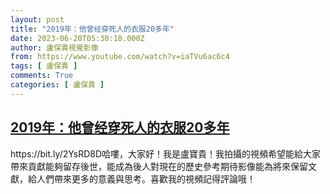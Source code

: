 ```yaml
---
layout: post
title: "2019年：他曾经穿死人的衣服20多年"
date: 2023-06-20T05:30:18.000Z
author: 盧保貴視覺影像
from: https://www.youtube.com/watch?v=iaTVu6ac6c4
tags: [ 盧保貴 ]
comments: True
categories: [ 盧保貴 ]
---
```

<!--1687239018000-->
[2019年：他曾经穿死人的衣服20多年](https://www.youtube.com/watch?v=iaTVu6ac6c4)
------

<div>
https://bit.ly/2YsRD8D哈嘍，大家好！我是盧寶貴！我拍攝的視頻希望能給大家帶來貢獻能夠留存後世，能成為後人對現在的歷史參考期待影像能為將來保留文獻，給人們帶來更多的意義與思考。喜歡我的視頻記得評論哦！
</div>
